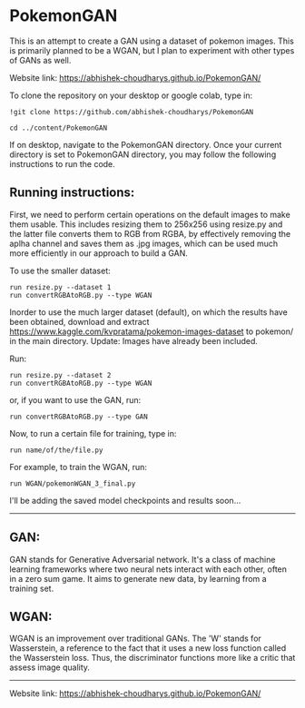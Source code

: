# PokemonGAN
This is an attempt to create a GAN using a dataset of pokemon images.
This is primarily planned to be a WGAN, but I plan to experiment with other types of GANs as well.

Website link: https://abhishek-choudharys.github.io/PokemonGAN/

To clone the repository on your desktop or google colab, type in:
```
!git clone https://github.com/abhishek-choudharys/PokemonGAN

cd ../content/PokemonGAN
```


If on desktop, navigate to the PokemonGAN directory.
Once your current directory is set to PokemonGAN directory, you may follow the following instructions to run the code.

<h2> Running instructions: </h2>
First, we need to perform certain operations on the default images to make them usable.
This includes resizing them to 256x256 using resize.py and the latter file converts them to RGB from RGBA, by effectively removing the aplha channel and saves them as .jpg images, which can be used much more efficiently in our approach to build a GAN. 

To use the smaller dataset:

```
run resize.py --dataset 1
run convertRGBAtoRGB.py --type WGAN
```

Inorder to use the much larger dataset (default), on which the results have been obtained, download and extract https://www.kaggle.com/kvpratama/pokemon-images-dataset to pokemon/ in the main directory.
Update: Images have already been included.

Run:

```
run resize.py --dataset 2
run convertRGBAtoRGB.py --type WGAN
```

or, if you want to use the GAN, run:
```
run convertRGBAtoRGB.py --type GAN
```

Now, to run a certain file for training, type in:

```
run name/of/the/file.py
```

For example, to train the WGAN, run:

```
run WGAN/pokemonWGAN_3_final.py
```

I'll be adding the saved model checkpoints and results soon...

<hr>

<h2> GAN: </h2>
GAN stands for Generative Adversarial network. It's a class of machine learning frameworks where two neural nets interact with each other, often in a zero sum game. It aims to generate new data, by learning from a training set.

<h2> WGAN: </h2>
WGAN is an improvement over traditional GANs. The 'W' stands for Wasserstein, a reference to the fact that it uses a new loss function called the Wasserstein loss. Thus, the discriminator functions more like a critic that assess image quality.

<hr>

Website link: https://abhishek-choudharys.github.io/PokemonGAN/


